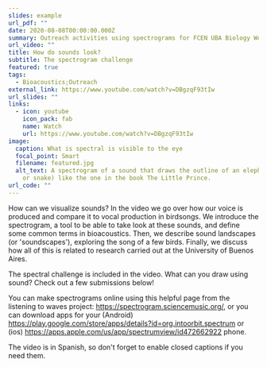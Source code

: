 ```yaml
---
slides: example
url_pdf: ""
date: 2020-08-08T00:00:00.000Z
summary: Outreach activities using spectrograms for FCEN UBA Biology Week
url_video: ""
title: How do sounds look?
subtitle: The spectrogram challenge
featured: true
tags:
  - Bioacoustics;Outreach
external_link: https://www.youtube.com/watch?v=DBgzqF93tIw
url_slides: ""
links:
  - icon: youtube
    icon_pack: fab
    name: Watch
    url: https://www.youtube.com/watch?v=DBgzqF93tIw
image:
  caption: What is spectral is visible to the eye
  focal_point: Smart
  filename: featured.jpg
  alt_text: A spectrogram of a sound that draws the outline of an elephant (or hat
    or snake) like the one in the book The Little Prince.
url_code: ""
---
```

How can we visualize sounds? In the video we go over how our voice is produced and compare it to vocal production in birdsongs. We introduce the spectrogram, a tool to be able to take look at these sounds, and define some common terms in bioacoustics. Then, we describe sound landscapes (or 'soundscapes'), exploring the song of a few birds. Finally, we discuss how all of this is related to research carried out at the University of Buenos Aires.

The spectral challenge is included in the video. What can you draw using sound? Check out a few submissions below!

You can make spectrograms online using this helpful page from the listening to waves project: <https://spectrogram.sciencemusic.org/>, or you can download apps for your (Android) <https://play.google.com/store/apps/details?id=org.intoorbit.spectrum> or (ios) <https://apps.apple.com/us/app/spectrumview/id472662922> phone.

The video is in Spanish, so don't forget to enable closed captions if you need them.